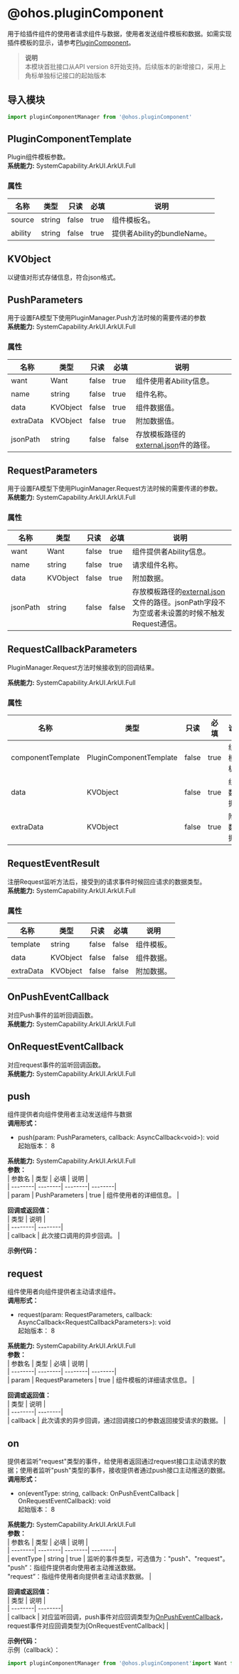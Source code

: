 # @ohos.pluginComponent    
用于给插件组件的使用者请求组件与数据，使用者发送组件模板和数据。如需实现插件模板的显示，请参考[PluginComponent](../arkui-ts/ts-basic-components-plugincomponent.md)。  
> **说明**   
>本模块首批接口从API version 8开始支持。后续版本的新增接口，采用上角标单独标记接口的起始版本  
  
## 导入模块  
  
```js    
import pluginComponentManager from '@ohos.pluginComponent'    
```  
    
## PluginComponentTemplate    
Plugin组件模板参数。  
 **系统能力:**  SystemCapability.ArkUI.ArkUI.Full    
### 属性    
| 名称 | 类型 | 只读 | 必填 | 说明 |  
| --------| --------| --------| --------| --------|  
| source | string | false | true | 组件模板名。 |  
| ability | string | false | true | 提供者Ability的bundleName。 |  
    
## KVObject    
以键值对形式存储信息，符合json格式。    
## PushParameters    
用于设置FA模型下使用PluginManager.Push方法时候的需要传递的参数  
 **系统能力:**  SystemCapability.ArkUI.ArkUI.Full    
### 属性    
| 名称 | 类型 | 只读 | 必填 | 说明 |  
| --------| --------| --------| --------| --------|  
| want | Want | false | true | 组件使用者Ability信息。 |  
| name | string | false | true | 组件名称。 |  
| data | KVObject | false | true | 组件数据值。 |  
| extraData | KVObject | false | true | 附加数据值。 |  
| jsonPath | string | false | false | 存放模板路径的[external.json](#externaljson文件说明)件的路径。 |  
    
## RequestParameters    
用于设置FA模型下使用PluginManager.Request方法时候的需要传递的参数。  
 **系统能力:**  SystemCapability.ArkUI.ArkUI.Full    
### 属性    
| 名称 | 类型 | 只读 | 必填 | 说明 |  
| --------| --------| --------| --------| --------|  
| want | Want | false | true | 组件提供者Ability信息。   |  
| name | string | false | true | 请求组件名称。 |  
| data | KVObject | false | true |  附加数据。  |  
| jsonPath | string | false | false | 存放模板路径的[external.json](#externaljson文件说明)文件的路径。jsonPath字段不为空或者未设置的时候不触发Request通信。 |  
    
## RequestCallbackParameters    
PluginManager.Request方法时候接收到的回调结果。  
  
 **系统能力:**  SystemCapability.ArkUI.ArkUI.Full    
### 属性    
| 名称 | 类型 | 只读 | 必填 | 说明 |  
| --------| --------| --------| --------| --------|  
| componentTemplate | PluginComponentTemplate | false | true | 组件模板。 |  
| data | KVObject | false | true | 组件数据。 |  
| extraData | KVObject | false | true | 附加数据。 |  
    
## RequestEventResult    
注册Request监听方法后，接受到的请求事件时候回应请求的数据类型。  
 **系统能力:**  SystemCapability.ArkUI.ArkUI.Full    
### 属性    
| 名称 | 类型 | 只读 | 必填 | 说明 |  
| --------| --------| --------| --------| --------|  
| template | string | false | false | 组件模板。  |  
| data | KVObject | false | false | 组件数据。 |  
| extraData | KVObject | false | false | 附加数据。 |  
    
## OnPushEventCallback    
对应Push事件的监听回调函数。  
 **系统能力:**  SystemCapability.ArkUI.ArkUI.Full    
## OnRequestEventCallback    
对应request事件的监听回调函数。  
 **系统能力:**  SystemCapability.ArkUI.ArkUI.Full    
## push    
组件提供者向组件使用者主动发送组件与数据  
 **调用形式：**     
    
- push(param: PushParameters, callback: AsyncCallback\<void>): void    
起始版本： 8  
  
 **系统能力:**  SystemCapability.ArkUI.ArkUI.Full    
 **参数：**     
| 参数名 | 类型 | 必填 | 说明 |  
| --------| --------| --------| --------|  
| param | PushParameters | true | 组件使用者的详细信息。 |  
    
 **回调或返回值：**     
| 类型 | 说明 |  
| --------| --------|  
| callback | 此次接口调用的异步回调。 |  
    
 **示例代码：**   
    
## request    
组件使用者向组件提供者主动请求组件。  
 **调用形式：**     
    
- request(param: RequestParameters, callback: AsyncCallback\<RequestCallbackParameters>): void    
起始版本： 8  
  
 **系统能力:**  SystemCapability.ArkUI.ArkUI.Full    
 **参数：**     
| 参数名 | 类型 | 必填 | 说明 |  
| --------| --------| --------| --------|  
| param | RequestParameters | true | 组件模板的详细请求信息。   |  
    
 **回调或返回值：**     
| 类型 | 说明 |  
| --------| --------|  
| callback | 此次请求的异步回调，通过回调接口的参数返回接受请求的数据。 |  
    
## on    
提供者监听"request"类型的事件，给使用者返回通过request接口主动请求的数据；使用者监听"push"类型的事件，接收提供者通过push接口主动推送的数据。  
 **调用形式：**     
    
- on(eventType: string, callback: OnPushEventCallback | OnRequestEventCallback): void    
起始版本： 8  
  
 **系统能力:**  SystemCapability.ArkUI.ArkUI.Full    
 **参数：**     
| 参数名 | 类型 | 必填 | 说明 |  
| --------| --------| --------| --------|  
| eventType | string | true | 监听的事件类型，可选值为："push"、"request"。<br/>"push”：指组件提供者向使用者主动推送数据。<br/>"request”：指组件使用者向提供者主动请求数据。 |  
    
 **回调或返回值：**     
| 类型 | 说明 |  
| --------| --------|  
| callback | 对应监听回调，push事件对应回调类型为[OnPushEventCallback](#onpusheventcallback)，request事件对应回调类型为[OnRequestEventCallback] |  
    
 **示例代码：**   
示例（callback）：  
```ts    
import pluginComponentManager from '@ohos.pluginComponent'import Want from '@ohos.app.ability.Want';function onPushListener(source:Want, template:PluginComponentTemplate, data:pluginComponentManager.KVObject, extraData:pluginComponentManager.KVObject) {  console.log("onPushListener template.source=" + template.source)  console.log("onPushListener source=" + JSON.stringify(source))  console.log("onPushListener template=" + JSON.stringify(template))  console.log("onPushListener data=" + JSON.stringify(data))  console.log("onPushListener extraData=" + JSON.stringify(extraData))}function onRequestListener(source:Want, name:string, data:pluginComponentManager.KVObject) {  console.error("onRequestListener");  console.log("onRequestListener source=" + JSON.stringify(source));  console.log("onRequestListener name=" + name);  console.log("onRequestListener data=" + JSON.stringify(data));  let RtnData:Record<string,string|pluginComponentManager.KVObject> = { 'template': "ets/pages/plugin.js", 'data': data }  return RtnData;}pluginComponentManager.on("push", onPushListener)pluginComponentManager.on("request", onRequestListener)    
```    
  
